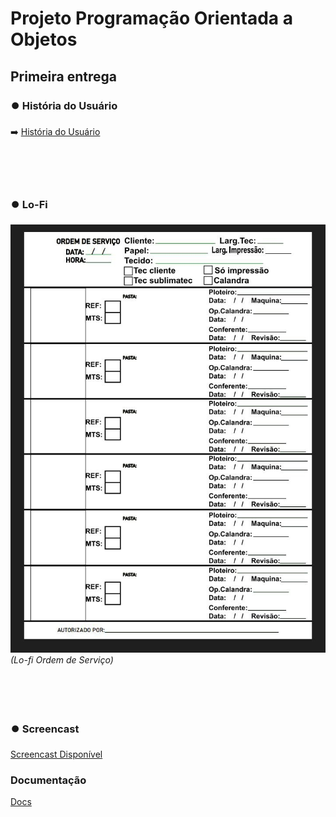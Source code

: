 # Projeto Programação Orientada a Objetos 
## Primeira entrega

### ⏺️ História do Usuário

➡️ [História do Usuário](https://docs.google.com/document/d/1hoB7Cg6qycSNQD4wTxnoZE7-cdvidArfGntpcaNiHuY/edit?usp=sharing)
<br><br><br><br><br>

### ⏺️ Lo-Fi

![Lo-Fi Prototype](Lo-fi_Ordem_Servico.jpg)  
*(Lo-fi Ordem de Serviço)*
<br><br><br><br><br>

### ⏺️ Screencast

[Screencast Disponível](https://youtu.be/HueqqPeg3l0)

### Documentação
[Docs](https://docs.google.com/document/d/1--pajenH8dxMHjr5ZePC4P_uTH0MYi9Eg31gYzd8Zl8/edit?tab=t.0)